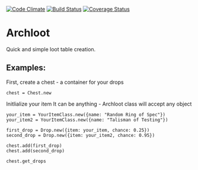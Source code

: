 [![Code Climate](https://codeclimate.com/github/archdragon/archloot/badges/gpa.svg)](https://codeclimate.com/github/archdragon/archloot)
[![Build Status](https://travis-ci.org/archdragon/archloot.svg?branch=master)](https://travis-ci.org/archdragon/archloot)
[![Coverage Status](https://coveralls.io/repos/archdragon/archloot/badge.svg?branch=master)](https://coveralls.io/r/archdragon/archloot?branch=master)

# Archloot

Quick and simple loot table creation.

## Examples:

First, create a chest - a container for your drops

    chest = Chest.new

Initlialize your item
It can be anything - Archloot class will accept any object

    your_item = YourItemClass.new({name: "Random Ring of Spec"})
    your_item2 = YourItemClass.new({name: "Talisman of Testing"})

    first_drop = Drop.new({item: your_item, chance: 0.25})
    second_drop = Drop.new({item: your_item2, chance: 0.95})

    chest.add(first_drop)
    chest.add(second_drop)

    chest.get_drops
